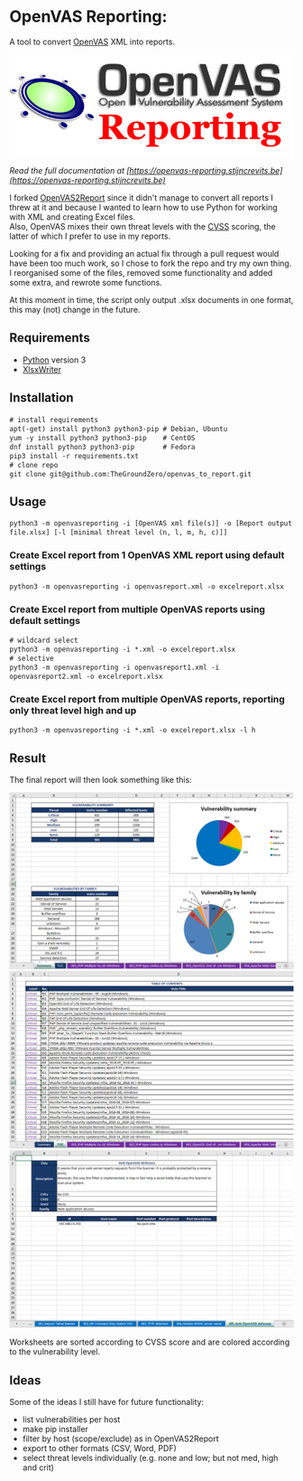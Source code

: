# OpenVAS Reporting:  
A tool to convert [OpenVAS](http://www.openvas.org/) XML into reports.

![Report example screenshot](docs/_static/img/OpenVASreporting.png?raw=true)

*Read the full documentation at [https://openvas-reporting.stijncrevits.be](https://openvas-reporting.stijncrevits.be)*

I forked [OpenVAS2Report](https://github.com/cr0hn/openvas_to_report) since it didn't manage to convert all reports I threw at it
and because I wanted to learn how to use Python for working with XML and creating Excel files.  
Also, OpenVAS mixes their own threat levels with the [CVSS](https://www.first.org/cvss/) scoring, the latter of which I prefer to use in my reports.

Looking for a fix and providing an actual fix through a pull request would have been too much work,
so I chose to fork the repo and try my own thing.  
I reorganised some of the files, removed some functionality and added some extra, and rewrote some functions.

At this moment in time, the script only output .xlsx documents in one format, this may (not) change in the future.

## Requirements

 - [Python](https://www.python.org/) version 3
 - [XlsxWriter](https://xlsxwriter.readthedocs.io/)

## Installation

    # install requirements
    apt(-get) install python3 python3-pip # Debian, Ubuntu
    yum -y install python3 python3-pip    # CentOS
    dnf install python3 python3-pip       # Fedora
    pip3 install -r requirements.txt
    # clone repo
    git clone git@github.com:TheGroundZero/openvas_to_report.git

## Usage

    python3 -m openvasreporting -i [OpenVAS xml file(s)] -o [Report output file.xlsx] [-l [minimal threat level (n, l, m, h, c)]]

### Create Excel report from 1 OpenVAS XML report using default settings

    python3 -m openvasreporting -i openvasreport.xml -o excelreport.xlsx

### Create Excel report from multiple OpenVAS reports using default settings

    # wildcard select
    python3 -m openvasreporting -i *.xml -o excelreport.xlsx
    # selective
    python3 -m openvasreporting -i openvasreport1.xml -i openvasreport2.xml -o excelreport.xlsx

### Create Excel report from multiple OpenVAS reports, reporting only threat level high and up

    python3 -m openvasreporting -i *.xml -o excelreport.xlsx -l h

## Result

The final report will then look something like this:

![Report example screenshot - Summary](docs/_static/img/screenshot-report.png?raw=true)
![Report example screenshot - ToC](docs/_static/img/screenshot-report1.png?raw=true)
![Report example screenshot - Vuln desc](docs/_static/img/screenshot-report2.png?raw=true)

Worksheets are sorted according to CVSS score and are colored according to the vulnerability level.

## Ideas

Some of the ideas I still have for future functionality:

 - list vulnerabilities per host
 - make pip installer
 - filter by host (scope/exclude) as in OpenVAS2Report
 - export to other formats (CSV, Word, PDF)
 - select threat levels individually (e.g. none and low; but not med, high and crit)
 
